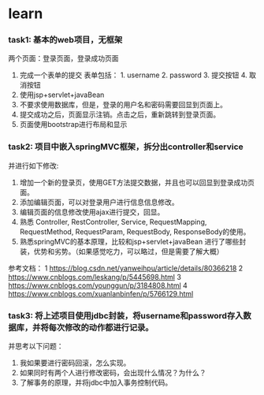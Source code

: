 # learn

### task1: 基本的web项目，无框架
两个页面：登录页面，登录成功页面
1. 完成一个表单的提交
    表单包括：
        1. username
        2. password
        3. 提交按钮
        4. 取消按钮
2. 使用jsp+servlet+javaBean
3. 不要求使用数据库，但是，登录的用户名和密码需要回显到页面上。
4. 提交成功之后，页面显示注销。点击之后，重新跳转到登录页面。
5. 页面使用bootstrap进行布局和显示

### task2: 项目中嵌入springMVC框架，拆分出controller和service
并进行如下修改:
1. 增加一个新的登录页，使用GET方法提交数据，并且也可以回显到登录成功页面。
2. 添加编辑页面，可以对登录用户进行信息信息修改。
3. 编辑页面的信息修改使用ajax进行提交，回显。
4. 熟悉 Controller, RestController, Service, RequestMapping, RequestMethod, RequestParam, RequestBody, ResponseBody的使用。
5. 熟悉springMVC的基本原理，比较和jsp+servlet+javaBean 进行了哪些封装，优势和劣势。（如果感觉吃力，可以略过，但是需要了解大概）

参考文档：
1 https://blog.csdn.net/yanweihpu/article/details/80366218
2 https://www.cnblogs.com/leskang/p/5445698.html
3 https://www.cnblogs.com/younggun/p/3184808.html
4 https://www.cnblogs.com/xuanlanbinfen/p/5766129.html

### task3: 将上述项目使用jdbc封装，将username和password存入数据库，并将每次修改的动作都进行记录。
并思考以下问题：
1. 我如果要进行密码回滚，怎么实现。
2. 如果同时有两个人进行修改密码，会出现什么情况？为什么？
3. 了解事务的原理，并将jdbc中加入事务控制代码。
